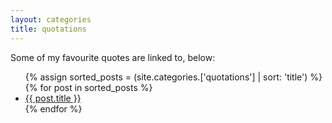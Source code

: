 ```yaml
---
layout: categories
title: quotations
---
```


Some of my favourite quotes are linked to, below:

 <ul>
 {% assign sorted_posts = (site.categories.['quotations'] | sort: 'title') %}
{% for post in sorted_posts %}
  <li>
    <a href="{{ post.url }}">{{ post.title }}</a>
  </li>
{% endfor %}
</ul>

